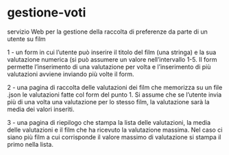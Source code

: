# gestione-voti
servizio Web per la gestione della raccolta di preferenze da parte di un utente su film


1 - un form in cui l’utente può inserire il titolo del film (una stringa) e la sua valutazione numerica (si può assumere un valore nell’intervallo 1-5. Il form permette l’inserimento di una valutazione per volta e l’inserimento di più valutazioni avviene inviando più volte il form.

2 - una pagina di raccolta delle valutazioni dei film che memorizza su un file .json le valutazioni fatte col form del punto 1. Si assume che se l’utente invia più di una volta una valutazione per lo stesso film, la valutazione sarà la media dei valori inseriti.

3 - una pagina di riepilogo che stampa la lista delle valutazioni, la media delle valutazioni e il film che ha ricevuto la valutazione massima. Nel caso ci siano più film a cui corrisponde il valore massimo di valutazione si stampa il primo nella lista.

